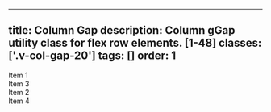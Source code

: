 <!--
 *              © 2025 Visa
 *
 * Licensed under the Apache License, Version 2.0 (the "License");
 * you may not use this file except in compliance with the License.
 * You may obtain a copy of the License at
 *
 *         http://www.apache.org/licenses/LICENSE-2.0
 *
 * Unless required by applicable law or agreed to in writing, software
 * distributed under the License is distributed on an "AS IS" BASIS,
 * WITHOUT WARRANTIES OR CONDITIONS OF ANY KIND, either express or implied.
 * See the License for the specific language governing permissions and
 * limitations under the License.
 *
 -->
---
title: Column Gap 
description: Column gGap utility class for flex row elements. [1-48]
classes: ['.v-col-gap-20']
tags: []
order: 1
---

<div class="v-flex">
  <div class="v-flex v-col-gap-20" style="background: var(--palette-default-surface-highlight)">
    <div class="v-flex v-flex-col">
      <div class="v-surface item-card">Item 1</div>
      <div class="v-surface item-card">Item 3</div>
    </div>
    <div class="v-flex v-flex-col">
      <div class="v-surface item-card">Item 2</div>
      <div class="v-surface item-card">Item 4</div>
    </div>
  </div>
</div>
